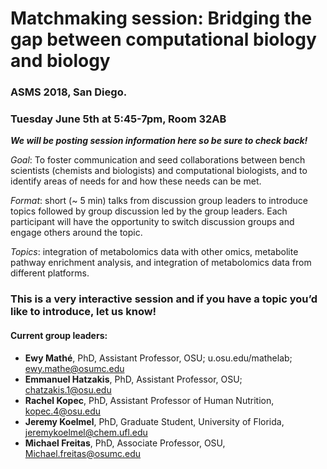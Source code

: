 # Matchmaking session: Bridging the gap between computational biology and biology 
### ASMS 2018, San Diego.
### Tuesday June 5th at 5:45-7pm, Room 32AB

***We will be posting session information here so be sure to check back!***

*Goal*: To foster communication and seed collaborations between bench scientists (chemists and biologists) and computational biologists, and to identify areas of needs for and how these needs can be met.  

*Format*: short (~ 5 min) talks from discussion group leaders to introduce topics followed by group discussion led by the group leaders.  Each participant will have the opportunity to switch discussion groups and engage others around the topic.

*Topics*: integration of metabolomics data with other omics, metabolite pathway enrichment analysis, and integration of metabolomics data from different platforms. 

### This is a very interactive session and if you have a topic you’d like to introduce, let us know!

#### Current group leaders:
* **Ewy Mathé**, PhD, Assistant Professor, OSU; u.osu.edu/mathelab; ewy.mathe@osumc.edu
* **Emmanuel Hatzakis**, PhD, Assistant Professor, OSU; chatzakis.1@osu.edu
* **Rachel Kopec**, PhD, Assistant Professor of Human Nutrition, kopec.4@osu.edu
* **Jeremy Koelmel**, PhD, Graduate Student, University of Florida, jeremykoelmel@chem.ufl.edu
* **Michael Freitas**, PhD, Associate Professor, OSU, Michael.freitas@osumc.edu 
